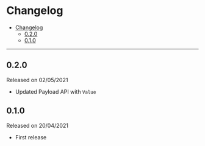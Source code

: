 # Changelog

- [Changelog](#changelog)
  - [0.2.0](#020)
  - [0.1.0](#010)

---

## 0.2.0

Released on 02/05/2021

- Updated Payload API with `Value`

## 0.1.0

Released on 20/04/2021

- First release
